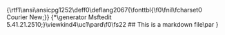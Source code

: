 {\rtf1\ansi\ansicpg1252\deff0\deflang2067{\fonttbl{\f0\fnil\fcharset0 Courier New;}}
{\*\generator Msftedit 5.41.21.2510;}\viewkind4\uc1\pard\f0\fs22 ## This is a markdown file\par
}
 